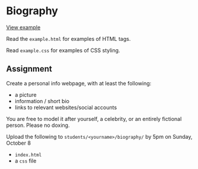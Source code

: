 # Biography

[View example](https://mpaulweeks.github.io/cfc2017/homework/biography/example.html)

Read the `example.html` for examples of HTML tags.

Read `example.css` for examples of CSS styling.

## Assignment

Create a personal info webpage, with at least the following:
- a picture
- information / short bio
- links to relevant websites/social accounts

You are free to model it after yourself, a celebrity, or an entirely fictional person. Please no doxing.

Upload the following to `students/<yourname>/biography/` by 5pm on Sunday, October 8
- `index.html`
- a `css` file
